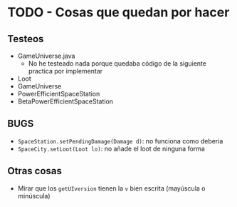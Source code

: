 # TODO - Cosas que quedan por hacer

## Testeos

* GameUniverse.java
    * No he testeado nada porque quedaba código de la siguiente practica por implementar
* Loot
* GameUniverse
* PowerEfficientSpaceStation
* BetaPowerEfficientSpaceStation

## BUGS

* `SpaceStation.setPendingDamage(Damage d)`: no funciona como deberia
* `SpaceCity.setLoot(Loot lo)`: no añade el loot de ninguna forma

## Otras cosas

* Mirar que los `getUIversion` tienen la `v` bien escrita (mayúscula o minúscula)
